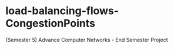 # load-balancing-flows-CongestionPoints
(Semester 5) Advance Computer Networks - End Semester Project
